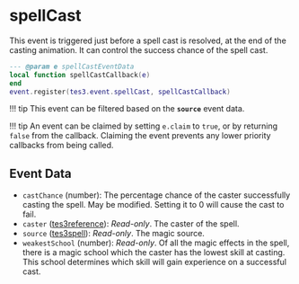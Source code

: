 <!---
	This file is autogenerated. Do not edit this file manually. Your changes will be ignored.
	More information: https://github.com/MWSE/MWSE/tree/master/docs
-->

# spellCast
<div class="search_terms" style="display: none">spellcast</div>

This event is triggered just before a spell cast is resolved, at the end of the casting animation. It can control the success chance of the spell cast.

```lua
--- @param e spellCastEventData
local function spellCastCallback(e)
end
event.register(tes3.event.spellCast, spellCastCallback)
```

!!! tip
	This event can be filtered based on the **`source`** event data.

!!! tip
	An event can be claimed by setting `e.claim` to `true`, or by returning `false` from the callback. Claiming the event prevents any lower priority callbacks from being called.

## Event Data

* `castChance` (number): The percentage chance of the caster successfully casting the spell. May be modified. Setting it to 0 will cause the cast to fail.
* `caster` ([tes3reference](../../types/tes3reference)): *Read-only*. The caster of the spell.
* `source` ([tes3spell](../../types/tes3spell)): *Read-only*. The magic source.
* `weakestSchool` (number): *Read-only*. Of all the magic effects in the spell, there is a magic school which the caster has the lowest skill at casting. This school determines which skill will gain experience on a successful cast.

